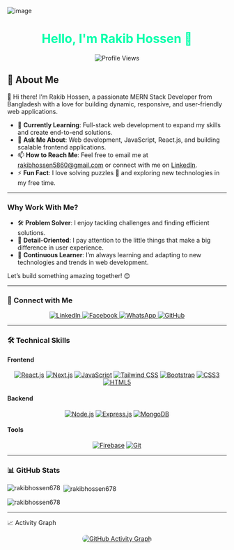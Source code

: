 ![image](https://i.ibb.co/Km0T9Rf/Front-end.png)
<h1 align="center">
<span style="color: #00FFAA;">Hello, I'm Rakib Hossen 👋</span>
</h1>

<p align="center">
<img src="https://komarev.com/ghpvc/?username=rakibhossen678&label=PROFILE%20VIEWS&color=00FFAA&style=for-the-badge&logo=github&logoColor=white" alt="Profile Views" />
</p>

## 🚀 About Me

👋 Hi there! I’m Rakib Hossen, a passionate MERN Stack Developer from Bangladesh with a love for building dynamic, responsive, and user-friendly web applications.

- 🌱 **Currently Learning**: Full-stack web development to expand my skills and create end-to-end solutions.
- 💬 **Ask Me About**: Web development, JavaScript, React.js, and building scalable frontend applications.
- 📫 **How to Reach Me**: Feel free to email me at [rakibhossen5860@gmail.com](mailto:rakibhossen5860@gmail.com) or connect with me on [LinkedIn](https://www.linkedin.com/in/hossen-rakib/).
- ⚡ **Fun Fact**: I love solving puzzles 🧩 and exploring new technologies in my free time.

---

### **Why Work With Me?**
- 🛠️ **Problem Solver**: I enjoy tackling challenges and finding efficient solutions.
- 🎨 **Detail-Oriented**: I pay attention to the little things that make a big difference in user experience.
- 🚀 **Continuous Learner**: I’m always learning and adapting to new technologies and trends in web development.

Let’s build something amazing together! 😊

---

### 🤝 Connect with Me

<p align="center">
<a href="https://www.linkedin.com/in/hossen-rakib/" target="_blank">
<img src="https://img.shields.io/badge/LinkedIn-0A66C2?style=for-the-badge&logo=linkedin&logoColor=white&labelColor=0A66C2" alt="LinkedIn" style="transition: transform 0.2s;" onmouseover="this.style.transform='scale(1.1)'" onmouseout="this.style.transform='scale(1)'" />
</a>
<a href="https://www.facebook.com/profile.php?id=100056015882794" target="_blank">
<img src="https://img.shields.io/badge/Facebook-1877F2?style=for-the-badge&logo=facebook&logoColor=white&labelColor=1877F2" alt="Facebook" style="transition: transform 0.2s;" onmouseover="this.style.transform='scale(1.1)'" onmouseout="this.style.transform='scale(1)'" />
</a>
<a href="https://wa.me/01933796400" target="_blank">
<img src="https://img.shields.io/badge/WhatsApp-25D366?style=for-the-badge&logo=whatsapp&logoColor=white&labelColor=25D366" alt="WhatsApp" style="transition: transform 0.2s;" onmouseover="this.style.transform='scale(1.1)'" onmouseout="this.style.transform='scale(1)'" />
</a>
<a href="https://github.com/RakibHossen678" target="_blank">
<img src="https://img.shields.io/badge/GitHub-181717?style=for-the-badge&logo=github&logoColor=white&labelColor=181717" alt="GitHub" style="transition: transform 0.2s;" onmouseover="this.style.transform='scale(1.1)'" onmouseout="this.style.transform='scale(1)'" />
</a>
</p>

---

### 🛠️ Technical Skills

#### Frontend
<p align="center">
  <a href="https://reactjs.org/" target="_blank"><img src="https://img.shields.io/badge/React-20232A?style=for-the-badge&logo=react&logoColor=61DAFB" alt="React.js" /></a>
  <a href="https://nextjs.org/" target="_blank"><img src="https://img.shields.io/badge/Next.js-000000?style=for-the-badge&logo=next.js&logoColor=white" alt="Next.js" /></a>
  <a href="https://developer.mozilla.org/en-US/docs/Web/JavaScript" target="_blank"><img src="https://img.shields.io/badge/JavaScript-F7DF1E?style=for-the-badge&logo=javascript&logoColor=black" alt="JavaScript" /></a>
  <a href="https://tailwindcss.com/" target="_blank"><img src="https://img.shields.io/badge/Tailwind_CSS-38B2AC?style=for-the-badge&logo=tailwind-css&logoColor=white" alt="Tailwind CSS" /></a>
  <a href="https://getbootstrap.com" target="_blank"><img src="https://img.shields.io/badge/Bootstrap-563D7C?style=for-the-badge&logo=bootstrap&logoColor=white" alt="Bootstrap" /></a>
  <a href="https://www.w3schools.com/css/" target="_blank"><img src="https://img.shields.io/badge/CSS3-1572B6?style=for-the-badge&logo=css3&logoColor=white" alt="CSS3" /></a>
  <a href="https://www.w3.org/html/" target="_blank"><img src="https://img.shields.io/badge/HTML5-E34F26?style=for-the-badge&logo=html5&logoColor=white" alt="HTML5" /></a>
</p>

#### Backend
<p align="center">
  <a href="https://nodejs.org" target="_blank"><img src="https://img.shields.io/badge/Node.js-339933?style=for-the-badge&logo=node.js&logoColor=white" alt="Node.js" /></a>
  <a href="https://expressjs.com" target="_blank"><img src="https://img.shields.io/badge/Express.js-000000?style=for-the-badge&logo=express&logoColor=white" alt="Express.js" /></a>
  <a href="https://www.mongodb.com/" target="_blank"><img src="https://img.shields.io/badge/MongoDB-47A248?style=for-the-badge&logo=mongodb&logoColor=white" alt="MongoDB" /></a>
</p>

#### Tools
<p align="center">
  <a href="https://firebase.google.com/" target="_blank"><img src="https://img.shields.io/badge/Firebase-FFCA28?style=for-the-badge&logo=firebase&logoColor=black" alt="Firebase" /></a>
  <a href="https://git-scm.com/" target="_blank"><img src="https://img.shields.io/badge/Git-F05032?style=for-the-badge&logo=git&logoColor=white" alt="Git" /></a>
</p>

---

### 📊 GitHub Stats


<p><img align="left" src="https://github-readme-stats.vercel.app/api/top-langs/?username=rakibhossen678&theme=chartreuse-dark&layout=compact" alt="rakibhossen678" /></p>
<p>&nbsp;<img align="center" src="https://github-readme-stats.vercel.app/api?username=rakibhossen678&show_icons=true&theme=chartreuse-dark" alt="rakibhossen678" /></p>
<p><img align="center" src="https://github-readme-streak-stats.herokuapp.com/?user=rakibhossen678&theme=chartreuse-dark" alt="rakibhossen678" /></p>

---

📈 Activity Graph
<div align="center">
<a href="https://github.com/RakibHossen678">
<img src="https://github-readme-activity-graph.vercel.app/graph?username=rakibhossen678&theme=react-dark&bg_color=0F2027&hide_border=true&area=true&area_color=00FFAA&line=00FFAA&point=FFFFFF&title_color=00FFAA&custom_title=My%20GitHub%20Activity%20Graph" alt="GitHub Activity Graph" style="border-radius: 10px; transition: transform 0.3s;" onmouseover="this.style.transform='scale(1.05)'" onmouseout="this.style.transform='scale(1)'" />
</a>
</div>
